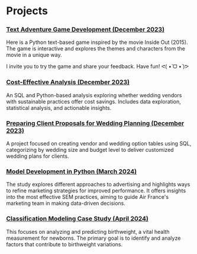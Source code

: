 # Projects


### [Text Adventure Game Development (December 2023)](https://kbatin.github.io/Inside-Out-Game/)
Here is a Python text-based game inspired by the movie Inside Out (2015). The game is interactive and explores the themes and characters from the movie in a unique way.

I invite you to try the game and share your feedback. Have fun! ᕙ(  •̀ ᗜ •́  )ᕗ


### [Cost-Effective Analysis (December 2023)](https://kbatin.github.io/Sustainability-in-Weddings/)
An SQL and Python-based analysis exploring whether wedding vendors with sustainable practices offer cost savings. Includes data exploration, statistical analysis, and actionable insights.


### [Preparing Client Proposals for Wedding Planning (December 2023)](https://kbatin.github.io/SQL-based-Wedding-Planning/)
A project focused on creating vendor and wedding option tables using SQL, categorizing by wedding size and budget level to deliver customized wedding plans for clients.


### [Model Development in Python (March 2024)](https://kbatin.github.io/Air-France-SEM-campaigns/)
The study explores different approaches to advertising and highlights ways to refine marketing strategies for improved performance. It offers insights into the most effective SEM practices, aiming to guide Air France's marketing team in making data-driven decisions.


### [Classification Modeling Case Study (April 2024)](https://kbatin.github.io/Classification-Modeling-Case-Study/)
This focuses on analyzing and predicting birthweight, a vital health measurement for newborns. The primary goal is to identify and analyze factors that contribute to birthweight variations. 




